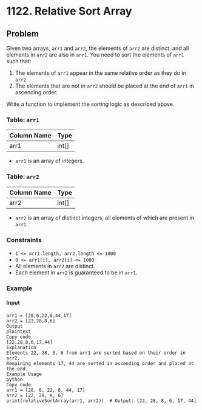 # 1122. Relative Sort Array

## Problem

Given two arrays, `arr1` and `arr2`, the elements of `arr2` are distinct, and all elements in `arr2` are also in `arr1`. You need to sort the elements of `arr1` such that:

1. The elements of `arr1` appear in the same relative order as they do in `arr2`.
2. The elements that are not in `arr2` should be placed at the end of `arr1` in ascending order.

Write a function to implement the sorting logic as described above.

### Table: `arr1`

| Column Name  | Type    |
| ------------ | ------- |
| arr1         | int[]   |

- `arr1` is an array of integers.
  
### Table: `arr2`

| Column Name  | Type    |
| ------------ | ------- |
| arr2         | int[]   |

- `arr2` is an array of distinct integers, all elements of which are present in `arr1`.

### Constraints
- `1 <= arr1.length, arr2.length <= 1000`
- `0 <= arr1[i], arr2[i] <= 1000`
- All elements in `arr2` are distinct.
- Each element in `arr2` is guaranteed to be in `arr1`.

### Example

#### Input

```plaintext
arr1 = [28,6,22,8,44,17]
arr2 = [22,28,8,6]
Output
plaintext
Copy code
[22,28,8,6,17,44]
Explanation
Elements 22, 28, 8, 6 from arr1 are sorted based on their order in arr2.
Remaining elements 17, 44 are sorted in ascending order and placed at the end.
Example Usage
python
Copy code
arr1 = [28, 6, 22, 8, 44, 17]
arr2 = [22, 28, 8, 6]
print(relativeSortArray(arr1, arr2))  # Output: [22, 28, 8, 6, 17, 44]